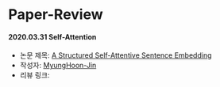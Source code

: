 # Paper-Review

#### 2020.03.31 Self-Attention

- 논문 제목: [A Structured Self-Attentive Sentence Embedding](https://arxiv.org/pdf/1703.03130.pdf)
- 작성자: [MyungHoon-Jin](https://github.com/jinmang2)
- 리뷰 링크:
